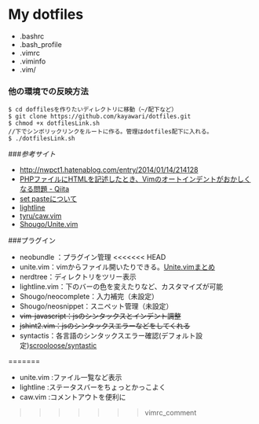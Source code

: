# My dotfiles
* .bashrc
* .bash_profile
* .vimrc
* .viminfo
* .vim/

### 他の環境での反映方法
``` 
$ cd doffilesを作りたいディレクトリに移動（~/配下など）
$ git clone https://github.com/kayawari/dotfiles.git
$ chmod +x dotfilesLink.sh
//下でシンボリックリンクをルートに作る。管理はdotfiles配下に入れる。
$ ./dotfilesLink.sh 
```

###_参考サイト_
* http://nwpct1.hatenablog.com/entry/2014/01/14/214128
* [PHPファイルにHTMLを記述したとき、Vimのオートインデントがおかしくなる問題 - Qiita](http://qiita.com/hashiohiro/items/71a47061e91b61bbb189)
* [set pasteについて](http://qiita.com/quwa/items/019250dbca167985fe32)
* [lightline](https://github.com/itchyny/lightline.vim)
* [tyru/caw.vim](https://github.com/tyru/caw.vim)
* [Shougo/Unite.vim](https://github.com/Shougo/unite.vim)

###プラグイン
* neobundle ：プラグイン管理
<<<<<<< HEAD
* unite.vim：vimからファイル開いたりできる。[Unite.vimまとめ](http://qiita.com/hide/items/77b9c1b0f29577d60397)
* nerdtree：ディレクトリをツリー表示
* lightline.vim：下のバーの色を変えたりなど、カスタマイズが可能
* Shougo/neocomplete：入力補完（未設定）
* Shougo/neosnippet：スニペット管理（未設定）
* ~~vim-javascript：jsのシンタックスとインデント調整~~
* ~~jshint2.vim：jsのシンタックスエラーなどをしてくれる~~
* syntactis：各言語のシンタックスエラー確認(デフォルト設定)[scrooloose/syntastic](https://github.com/scrooloose/syntastic#settings)

=======
* unite.vim :ファイル一覧など表示
* lightline :ステータスバーをちょっとかっこよく
* caw.vim :コメントアウトを便利に
>>>>>>> vimrc_comment

